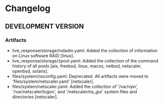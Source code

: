 # Changelog

## DEVELOPMENT VERSION

### Artifacts

- live_response/storage/mdadm.yaml: Added the collection of information on Linux software RAID [linux].
- live_response/storage/zpool.yaml: Added the collection of the command history of all pools [aix, freebsd, linux, macos, netbsd, netscaler, openbsd, solaris].
- files/system/nsconfig.yaml: Deprecated. All artifacts were moved to 'files/system/netscaler.yaml' [netscaler].
- files/system/netscaler.yaml: Added the collection of '/var/vpn', '/var/netscaler/logon', and '/netscaler/ns_gui' system files and directories [netscaler].
